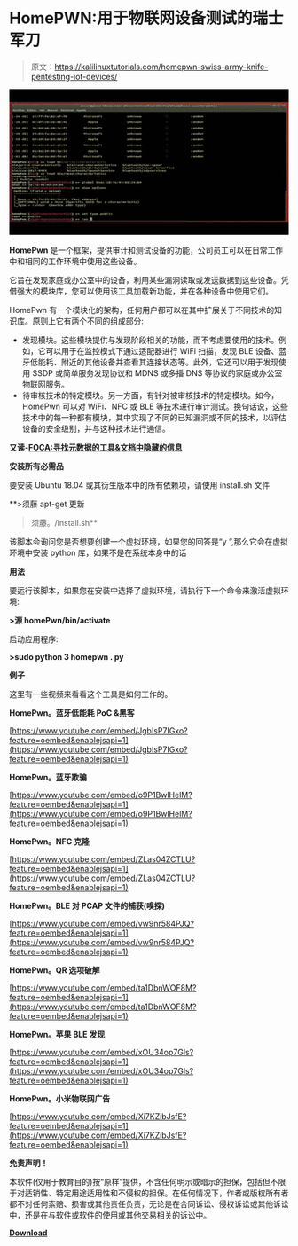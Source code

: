 # HomePWN:用于物联网设备测试的瑞士军刀

> 原文：<https://kalilinuxtutorials.com/homepwn-swiss-army-knife-pentesting-iot-devices/>

[![HomePWN : Swiss Army Knife for Pentesting of IoT Devices](img//c0e3dfb7a8fec774906d3443e4bd7b0c.png "HomePWN : Swiss Army Knife for Pentesting of IoT Devices")](https://1.bp.blogspot.com/-m3YSCy3EYjY/XbM2S__SHaI/AAAAAAAADII/9r4zi4_PWdYJ_FE27b-vukqjZirZQuPawCLcBGAsYHQ/s1600/HomePWN_3.png)

**HomePwn** 是一个框架，提供审计和测试设备的功能，公司员工可以在日常工作中和相同的工作环境中使用这些设备。

它旨在发现家庭或办公室中的设备，利用某些漏洞读取或发送数据到这些设备。凭借强大的模块库，您可以使用该工具加载新功能，并在各种设备中使用它们。

HomePwn 有一个模块化的架构，任何用户都可以在其中扩展关于不同技术的知识库。原则上它有两个不同的组成部分:

*   发现模块。这些模块提供与发现阶段相关的功能，而不考虑要使用的技术。例如，它可以用于在监控模式下通过适配器进行 WiFi 扫描，发现 BLE 设备、蓝牙低能耗、附近的其他设备并查看其连接状态等。此外，它还可以用于发现使用 SSDP 或简单服务发现协议和 MDNS 或多播 DNS 等协议的家庭或办公室物联网服务。
*   待审核技术的特定模块。另一方面，有针对被审核技术的特定模块。如今，HomePwn 可以对 WiFi、NFC 或 BLE 等技术进行审计测试。换句话说，这些技术中的每一种都有模块，其中实现了不同的已知漏洞或不同的技术，以评估设备的安全级别，并与这种技术进行通信。

**又读-[FOCA:寻找元数据的工具&文档中隐藏的信息](https://kalilinuxtutorials.com/foca-metadata-hidden-documents/)**

**安装所有必需品**

要安装 Ubuntu 18.04 或其衍生版本中的所有依赖项，请使用 install.sh 文件

**>须藤 apt-get 更新
>须藤。/install.sh**

该脚本会询问您是否想要创建一个虚拟环境，如果您的回答是“y ”,那么它会在虚拟环境中安装 python 库，如果不是在系统本身中的话

**用法**

要运行该脚本，如果您在安装中选择了虚拟环境，请执行下一个命令来激活虚拟环境:

**>源 homePwn/bin/activate**

启动应用程序:

**>sudo python 3 homepwn . py**

**例子**

这里有一些视频来看看这个工具是如何工作的。

**HomePwn。蓝牙低能耗 PoC &黑客**

[https://www.youtube.com/embed/JgbIsP7IGxo?feature=oembed&enablejsapi=1](https://www.youtube.com/embed/JgbIsP7IGxo?feature=oembed&enablejsapi=1)

**HomePwn。蓝牙欺骗**

[https://www.youtube.com/embed/o9P1BwlHelM?feature=oembed&enablejsapi=1](https://www.youtube.com/embed/o9P1BwlHelM?feature=oembed&enablejsapi=1)

**HomePwn。NFC 克隆**

[https://www.youtube.com/embed/ZLas04ZCTLU?feature=oembed&enablejsapi=1](https://www.youtube.com/embed/ZLas04ZCTLU?feature=oembed&enablejsapi=1)

**HomePwn。BLE 对 PCAP 文件的捕获(嗅探)**

[https://www.youtube.com/embed/vw9nr584PJQ?feature=oembed&enablejsapi=1](https://www.youtube.com/embed/vw9nr584PJQ?feature=oembed&enablejsapi=1)

**HomePwn。QR 选项破解**

[https://www.youtube.com/embed/ta1DbnWOF8M?feature=oembed&enablejsapi=1](https://www.youtube.com/embed/ta1DbnWOF8M?feature=oembed&enablejsapi=1)

**HomePwn。苹果 BLE 发现**

[https://www.youtube.com/embed/xOU34op7Gls?feature=oembed&enablejsapi=1](https://www.youtube.com/embed/xOU34op7Gls?feature=oembed&enablejsapi=1)

**HomePwn。小米物联网广告**

[https://www.youtube.com/embed/Xi7KZibJsfE?feature=oembed&enablejsapi=1](https://www.youtube.com/embed/Xi7KZibJsfE?feature=oembed&enablejsapi=1)

**免责声明！**

本软件(仅用于教育目的)按“原样”提供，不含任何明示或暗示的担保，包括但不限于对适销性、特定用途适用性和不侵权的担保。在任何情况下，作者或版权所有者都不对任何索赔、损害或其他责任负责，无论是在合同诉讼、侵权诉讼或其他诉讼中，还是在与软件或软件的使用或其他交易相关的诉讼中。

[**Download**](https://github.com/ElevenPaths/HomePWN)